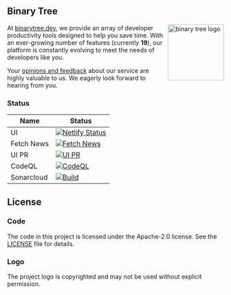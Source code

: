 ## Binary Tree

<a href="https://binarytree.dev/" target="_blank">
  <img src="https://github.com/lifeparticle/lifeparticle/blob/master/gh_social.png" alt="binary tree logo" height="130" align="right"/>
</a>

At [binarytree.dev](https://binarytree.dev/about), we provide an array of developer productivity tools designed to help you save time. With an ever-growing number of features (currently <b>19</b>), our platform is constantly evolving to meet the needs of developers like you.

Your [opinions and feedback](https://binarytree.dev/feedback) about our service are highly valuable to us. We eagerly look forward to hearing from you.

### Status

| Name       | Status                                                                                                                                                                         |
| ---------- | -------------------------------------------------------------------------------------------------------------------------------------------------------------------------------|
| UI         | [![Netlify Status](https://api.netlify.com/api/v1/badges/304f7283-52f9-4f01-918a-9d35c3257fb0/deploy-status)](https://app.netlify.com/sites/binarytree-dev/deploys)            |
| Fetch News | [![Fetch News](https://github.com/lifeparticle/binarytree/actions/workflows/news.yml/badge.svg)](https://github.com/lifeparticle/binarytree/actions/workflows/news.yml)        |
| UI PR      | [![UI PR](https://github.com/lifeparticle/binarytree/actions/workflows/ui-pr.yml/badge.svg)](https://github.com/lifeparticle/binarytree/actions/workflows/ui-pr.yml)           |
| CodeQL     | [![CodeQL](https://github.com/lifeparticle/binarytree/actions/workflows/codeql.yml/badge.svg)](https://github.com/lifeparticle/binarytree/actions/workflows/codeql.yml)        |
| Sonarcloud | [![Build](https://github.com/lifeparticle/binarytree/actions/workflows/sonarcloud.yml/badge.svg)](https://github.com/lifeparticle/binarytree/actions/workflows/sonarcloud.yml) |


## License

### Code

The code in this project is licensed under the Apache-2.0 license. See the [LICENSE](LICENSE) file for details.

### Logo

The project logo is copyrighted and may not be used without explicit permission.
